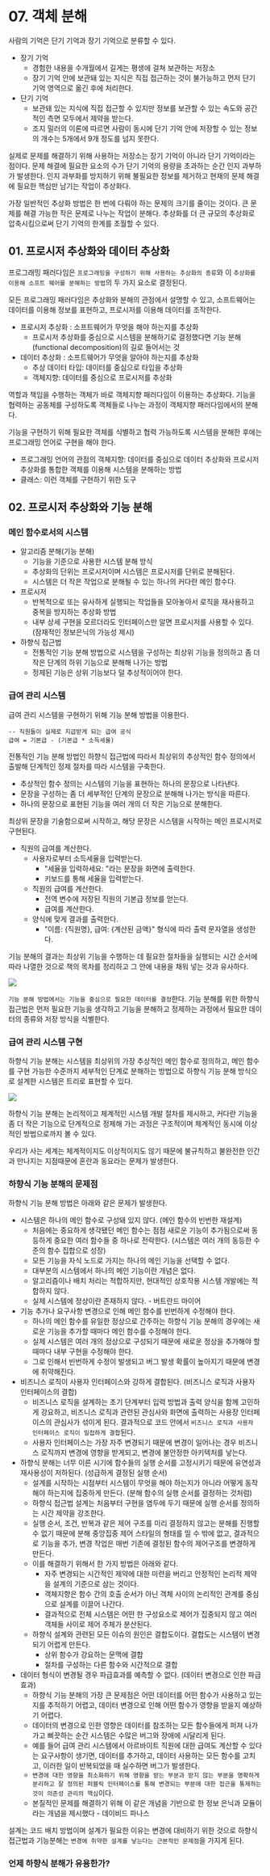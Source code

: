 # 07. 객체 분해
사람의 기억은 단기 기억과 장기 기억으로 분류할 수 있다.
* 장기 기억
  * 경험한 내용을 수개월에서 길게는 평생에 걸쳐 보관하는 저장소
  * 장기 기억 안에 보관돼 있는 지식은 직접 접근하는 것이 불가능하고 먼저 단기 기억 영역으로 옮긴 후에 처리한다.
* 단기 기억
  * 보관돼 있는 지식에 직접 접근할 수 있지만 정보를 보관할 수 있는 속도와 공간적인 측면 모두에서 제약을 받는다.
  * 조지 밀러의 이론에 따르면 사람이 동시에 단기 기억 안에 저장할 수 있는 정보의 개수는 5개에서 9개 정도를 넘지 못한다.

실제로 문제를 해결하기 위해 사용하는 저장소는 장기 기억이 아니라 단기 기억이라는 점이다. 문제 해결에 필요한 요소의 수가 단기 기억의 용량을 초과하는 순간 인지 과부하가 발생한다. 인지 과부화를 방지하기 위해 불필요한 정보를 제거하고 현재의 문제 해결에 필요한 핵심만 남기는 작업이 추상화다.

가장 일반적인 추상화 방법은 한 번에 다뤄야 하는 문제의 크기를 줄이는 것이다. 큰 문제를 해결 가능한 작은 문제로 나누는 작업이 분해다. 추상화를 더 큰 규모의 추상화로 압축시킴으로써 단기 기억의 한계를 초월할 수 있다.

## 01. 프로시저 추상화와 데이터 추상화
프로그래밍 패러다임은 `프로그래밍을 구성하기 위해 사용하는 추상화의 종류`와 이 `추상화를 이용해 소프트 웨어를 분해하는 방법`의 두 가지 요소로 결정된다.

모든 프로그래밍 패러다임은 추상화와 분해의 관점에서 설명할 수 있고, 소프트웨어는 데이터를 이용해 정보를 표현하고, 프로시저를 이용해 데이터를 조작한다.
* 프로시저 추상화 : 소프트웨어가 무엇을 해야 하는지를 추상화
  * 프로시저 추상화를 중심으로 시스템을 분해하기로 결정했다면 기능 분해(functional decomposition)의 길로 들어서는 것
* 데이터 추상화 : 소프트웨어가 무엇을 알아야 하는지를 추상화
  * 추상 데이터 타입: 데이터를 중심으로 타입을 추상화
  * 객체지향: 데이터를 중심으로 프로시저를 추상화

역할과 책임을 수행하는 객체가 바로 객체지향 패러다임이 이용하는 추상화다. 기능을 협력하는 공동체를 구성하도록 객체들로 나누는 과정이 객체지향 패러다임에서의 분해다.

기능을 구현하기 위해 필요한 객체를 식별하고 협력 가능하도록 시스템을 분해한 후에는 프로그래밍 언어로 구현을 해야 한다.
* 프로그래밍 언어의 관점의 객체지향: 데이터를 중심으로 데이터 추상화와 프로시저 추상화를 통합한 객체를 이용해 시스템을 분해하는 방법
* 클래스: 이런 객체를 구현하기 위한 도구

## 02. 프로시저 추상화와 기능 분해
### 메인 함수로서의 시스템
* 알고리즘 분해(기능 분해)
  * 기능을 기준으로 사용한 시스템 분해 방식
  * 추상화의 단위는 프로시저이며 시스템은 프로시저를 단위로 분해된다.
  * 시스템은 더 작은 작업으로 분해될 수 있는 하나의 커다란 메인 함수다.
* 프로시저
  * 반복적으로 또는 유사하게 실행되는 작업들을 모아놓아서 로직을 재사용하고 중복을 방지하는 추상화 방법
  * 내부 상세 구현을 모르더라도 인터페이스만 알면 프로시저를 사용할 수 있다. (잠재적인 정보은닉의 가능성 제시)
* 하향식 접근법
  * 전통적인 기능 분해 방법으로 시스템을 구성하는 최상위 기능을 정의하고 좀 더 작은 단계의 하위 기능으로 분해해 나가는 방법
  * 정제된 기능은 상위 기능보다 덜 추상적이어야 한다.

### 급여 관리 시스템
급여 관리 시스템을 구현하기 위해 기능 분해 방법을 이용한다.
```
-- 직원들이 실제로 지급받게 되는 급여 공식
급여 = 기본급 - (기본급 * 소득세율)
```

전통적인 기능 분해 방법인 하향식 접근법에 따라서 최상위의 추상적인 함수 정의에서 출발해 단계적인 정제 절차를 따라 시스템을 구축한다.
* 추상적인 함수 정의는 시스템의 기능을 표현하는 하나의 문장으로 나타낸다.
* 문장을 구성하는 좀 더 세부적인 단계의 문장으로 분해해 나가는 방식을 따른다.
* 하나의 문장으로 표현된 기능을 여러 개의 더 작은 기능으로 분해한다.

최상위 문장을 기술함으로써 시작하고, 해당 문장은 시스템을 시작하는 메인 프로시저로 구현된다.
* 직원의 급여를 계산한다.
  * 사용자로부터 소득세율을 입력받는다.
    * "세율을 입력하세요: "라는 문장을 화면에 출력한다.
    * 키보드를 통해 세율을 입력받는다.
  * 직원의 급여를 계산한다.
    * 전역 변수에 저장된 직원의 기본급 정보를 얻는다.
    * 급여를 계산한다.
  * 양식에 맞게 결과를 출력한다.
    * "이름: {직원명}, 급여: {계산된 금액}" 형식에 따라 출력 문자열을 생성한다.

기능 분해의 결과는 최상위 기능을 수행하는 데 필요한 절차들을 실행되는 시간 순서에 따라 나열한 것으로 책의 목차를 정리하고 그 안에 내용을 채워 넣는 것과 유사하다.

<img src="./image/그림%207.1.png">

`기능 분해 방법에서는 기능을 중심으로 필요한 데이터를 결정`한다. 기능 분해를 위한 하향식 접근법은 먼저 필요한 기능을 생각하고 기능을 분해하고 정제하는 과정에서 필요한 데이터의 종류와 저장 방식을 식별한다.

### 급여 관리 시스템 구현
하향식 기능 분해는 시스템을 최상위의 가장 추상적인 메인 함수로 정의하고, 메인 함수를 구현 가능한 수준까지 세부적인 단계로 분해하는 방법으로 하향식 기능 분해 방식으로 설계한 시스템은 트리로 표현할 수 있다.

<img src="./image/그림%207.2.png">

하향식 기능 분해는 논리적이고 체계적인 시스템 개발 절차를 제시하고, 커다란 기능을 좀 더 작은 기능으로 단계적으로 정제해 가는 과정은 구조적이며 체계적인 동시에 이상적인 방법으로까지 볼 수 있다. 

우리가 사는 세계는 체계적이지도 이상적이지도 않기 때문에 불규칙하고 불완전한 인간과 만나지는 지점때문에 혼란과 동요라는 문제가 발생한다.

### 하향식 기능 분해의 문제점
하향식 기능 분해 방법은 아래와 같은 문제가 발생한다.
* 시스템은 하나의 메인 함수로 구성돼 있지 않다. (메인 함수의 빈번한 재설계)
  * 처음에는 중요하게 생각됐던 메인 함수는 점점 새로운 기능이 추가됨으로써 동등하게 중요한 여러 함수들 중 하나로 전락한다. (시스템은 여러 개의 동등한 수준의 함수 집합으로 성장)
  * 모든 기능을 자식 노드로 가지는 하나의 메인 기능을 선택할 수 없다.
  * 대부분의 시스템에서 하나의 메인 기능이란 개념은 없다.
  * 알고리즘이나 배치 처리는 적합하지만, 현대적인 상호작용 시스템 개발에는 적합하지 않다.
  * 실제 시스템에 정상이란 존재하지 않다. - 버트란드 마이어
* 기능 추가나 요구사항 변경으로 인해 메인 함수를 빈번하게 수정해야 한다.
  * 하나의 메인 함수를 유일한 정상으로 간주하는 하향식 기능 분해의 경우에는 새로운 기능을 추가할 때마다 메인 함수를 수정해야 한다.
  * 실제 시스템은 여러 개의 정상으로 구성되기 때문에 새로운 정상을 추가해야 할 때마다 내부 구현을 수정해야 한다.
  * 그로 인해서 빈번하게 수정이 발생되고 버그 발생 확률이 높아지기 때문에 변경에 취약해진다.
* 비즈니스 로직이 사용자 인터페이스와 강하게 결합된다. (비즈니스 로직과 사용자 인터페이스의 결합)
  * 비즈니스 로직을 설계하는 초기 단계부터 입력 방법과 출력 양식을 함께 고민하게 강요하고, 비즈니스 로직과 관련된 관심사와 화면에 출력하는 사용장 인터페이스의 관심사가 섞이게 된다. 결과적으로 코드 안에서 `비즈니스 로직과 사용자 인터페이스 로직이 밀접하게 결합`된다.
  * 사용자 인터페이스는 가장 자주 변경되기 때문에 변경이 일어나는 경우 비즈니스 로직까지 변경에 영향을 받게되고, 변경에 불안정한 아키텍처를 낳는다.
* 하향식 분해는 너무 이른 시기에 함수들의 실행 순서를 고정시키기 때문에 유연성과 재사용성이 저하된다. (성급하게 결정된 실행 순서)
  * 설계를 시작하는 시점부터 시스템이 무엇을 해야 하는지가 아니라 어떻게 동작해야 하는지에 집중하게 만든다. (분해 함수의 실행 순서를 결정하는 것처럼)
  * 하향식 접근법 설계는 처음부터 구현을 염두에 두기 때문에 실행 순서를 정의하는 시간 제약을 강조한다.
  * 실행 순서, 조건, 반복과 같은 제어 구조를 미리 결정하지 않고는 분해를 진행할 수 없기 때문에 분해 중앙집중 제어 스타일의 형태를 띨 수 밖에 없고, 결과적으로 기능을 추가, 변경 작업은 매번 기존에 결정된 함수의 제어구조를 변경하게 만든다.
  * 이를 해결하기 위해서 한 가지 방법은 아래와 같다. 
    * 자주 변경되는 시간적인 제약에 대한 미련을 버리고 안정적인 논리적 제약을 설계의 기준으로 삼는 것이다.
    * 객체지향은 함수 간의 호출 순서가 아닌 객체 사이의 논리적인 관계를 중심으로 설계를 이끌어 나간다.
    * 결과적으로 전체 시스템은 어떤 한 구성요소로 제어가 집중되지 않고 여러 객체들 사이로 제어 주체가 분산된다.
  * 하향식 설계와 관련된 모든 이슈의 원인은 결합도이다. 결합도는 시스템이 변경되기 어렵게 만든다.
    * 상위 함수가 강요하는 문맥에 결합
    * 절차를 구성하는 다른 함수와 시간적으로 결합
* 데이터 형식이 변경될 경우 파급효과를 예측할 수 없다. (데이터 변경으로 인한 파급효과)
  * 하향식 기능 분해의 가장 큰 문제점은 어떤 데이터를 어떤 함수가 사용하고 있는지를 추적하기 어렵고, 데이터 변경으로 인해 어떤 함수가 영향을 받을지 예상하기 어렵다.
  * 데이터의 변경으로 인한 영향은 데이터를 참조하는 모든 함수들에게 퍼져 나가가고 삐끗하는 순간 시스템은 수많은 버그와 장애에 시달리게 된다.
  * 예를 들어 급여 관리 시스템에서 아르바이트 직원에 대한 급여도 계산할 수 있다는 요구사항이 생기면, 데이터를 추가하고, 데이터 사용하는 모든 함수를 고치고, 이러한 일이 반복되었을 때 실수하면 버그가 발생한다.
  * `변경에 대한 영향을 최소화하기 위해 영향을 받는 부분과 받지 않는 부분을 명확하게 분리하고 잘 정의된 퍼블릭 인터페이스를 통해 변경되는 부분에 대한 접근을 통제하는 것이 의존성 관리의 핵심`이다.
  * 본질적인 문제를 해결하기 위해 이 같은 개념을 기반으로 한 정보 은닉과 모듈이라는 개념을 제시했다 - 데이비드 파나스

설계는 코드 배치 방법이며 설계가 필요한 이유는 변경에 대비하기 위한 것으로 하향식 접근법과 기능분해는 `변경에 취약한 설계를 낳는다는 근본적인 문제점`을 가지게 된다.

### 언제 하향식 분해가 유용한가?
